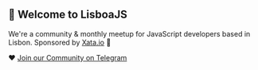 ## 🌊 Welcome to LisboaJS

We're a community & monthly meetup for JavaScript developers based in Lisbon. Sponsored by [Xata.io](https://xata.io/) 🦋

❤️ [Join our Community on Telegram](https://t.me/+QDaM-zlVlaEwMjVk) 
<!--

**Here are some ideas to get you started:**

🙋‍♀️ A short introduction - what is your organization all about?
🌈 Contribution guidelines - how can the community get involved?
👩‍💻 Useful resources - where can the community find your docs? Is there anything else the community should know?
🍿 Fun facts - what does your team eat for breakfast?
🧙 Remember, you can do mighty things with the power of [Markdown](https://docs.github.com/github/writing-on-github/getting-started-with-writing-and-formatting-on-github/basic-writing-and-formatting-syntax)
-->
